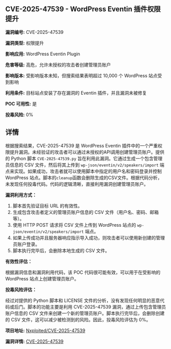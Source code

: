 ## CVE-2025-47539 - WordPress Eventin 插件权限提升

**漏洞编号:** CVE-2025-47539

**漏洞类型:** 权限提升

**影响应用:** WordPress Eventin Plugin

**危害等级:** 高危，允许未授权的攻击者创建管理员账户

**影响版本:** 受影响版本未知，但搜索结果表明超过 10,000 个 WordPress 站点受到影响

**利用条件:** 目标站点安装了存在漏洞的 Eventin 插件，并且漏洞未被修复

**POC 可用性:** 是

**投毒风险:** 0%

## 详情

根据搜索结果，CVE-2025-47539 是 WordPress Eventin 插件中的一个严重权限提升漏洞。未经验证的攻击者可以通过未授权的API调用创建管理员账户。提供的 Python 脚本 `CVE-2025-47539.py` 旨在利用此漏洞。它通过生成一个包含管理员信息的 CSV 文件，然后将其上传到 `wp-json/eventin/v2/speakers/import` 端点来实现。如果成功，攻击者就可以使用脚本中指定的用户名和密码登录并控制 WordPress 站点。脚本的`cleanup`函数会删除生成的CSV文件。根据代码分析，未发现任何投毒代码。代码的逻辑清晰，直接利用漏洞创建管理员账户。

**漏洞利用方式：**

1.  脚本首先验证目标 URL 的有效性。
2.  生成包含攻击者定义的管理员账户信息的 CSV 文件（用户名、密码、邮箱等）。
3.  使用 HTTP POST 请求将 CSV 文件上传到 WordPress 站点的 `wp-json/eventin/v2/speakers/import` 端点。
4.  如果上传成功并且服务器响应指示导入成功，则攻击者可以使用新创建的管理员账户登录。
5.  脚本执行完毕后，会删除本地生成的 CSV 文件。

**有效性评估：**

根据漏洞信息和漏洞利用代码，该 POC 代码很可能有效，可以用于在受影响的 WordPress 站点上创建管理员账户。

**投毒风险评估：**

经过对提供的 Python 脚本和 LICENSE 文件的分析，没有发现任何明显的恶意代码或后门。脚本的功能主要是利用 CVE-2025-47539 漏洞，通过上传包含管理员账户信息的 CSV 文件来创建一个新的管理员账户。脚本执行完毕后，会删除创建的 CSV 文件，这可以减少被检测到的风险。因此，投毒风险评估为 0%。

**项目地址:** [Nxploited/CVE-2025-47539](https://github.com/Nxploited/CVE-2025-47539)

**漏洞详情:** [CVE-2025-47539](https://nvd.nist.gov/vuln/detail/CVE-2025-47539)